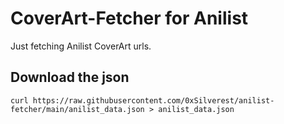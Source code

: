 # CoverArt-Fetcher for Anilist

Just fetching Anilist CoverArt urls.

## Download the json

```
curl https://raw.githubusercontent.com/0xSilverest/anilist-fetcher/main/anilist_data.json > anilist_data.json
```
